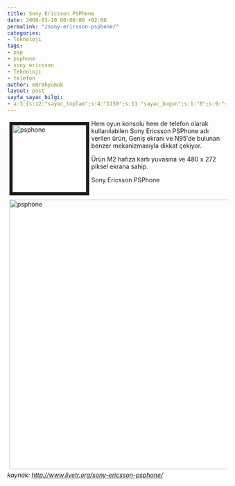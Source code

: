 ```yaml
---
title: Sony Ericsson PSPhone
date: 2008-03-10 00:00:00 +02:00
permalink: "/sony-ericsson-psphone/"
categories:
- Teknoloji
tags:
- psp
- psphone
- sony ericsson
- Teknoloji
- telefon
author: emrahyumuk
layout: post
sayfa_sayac_bilgi:
- a:3:{s:12:"sayac_toplam";s:4:"1159";s:11:"sayac_bugun";s:1:"0";s:9:"son_okuma";s:10:"1364882348";}
---
```


<img src="http://img518.imageshack.us/img518/4151/psphoneff1.jpg" alt="psphone" align="left" border="7" height="155" hspace="5" vspace="5" width="170" />

Hem oyun konsolu hem de telefon olarak kullanılabilen Sony Ericsson PSPhone adı verilen ürün, Geniş ekranı ve N95′de bulunan benzer mekanizmasıyla dikkat çekiyor.

Ürün M2 hafıza kartı yuvasına ve 480 x 272 piksel ekrana sahip.

<!--more-->

Sony Ericsson PSPhone

<img src="http://img166.imageshack.us/img166/5104/sonypspcj3.jpg" alt="psphone" height="622" hspace="5" vspace="5" width="545" />

<address>
  kaynak: <a href="http://www.livetr.org/sony-ericsson-psphone/" target="_blank">http://www.livetr.org/sony-ericsson-psphone/</a>
</address>
